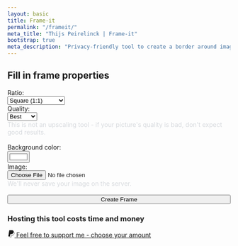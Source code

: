 ```yaml
---
layout: basic
title: Frame-it
permalink: "/frameit/"
meta_title: "Thijs Peirelinck | Frame-it"
bootstrap: true
meta_description: "Privacy-friendly tool to create a border around images, as typically seen on Instagram."
---
```


## Fill in frame properties

<form action='https://api.thijspeirelinck.be/external' method="POST" enctype="multipart/form-data"> 

<div class="row"> <div class="col-md-6"> <label for="ratio">Ratio:</label><br> <select class="form-select" name="ratio" id="ratio"> <option value="sq">Square (1:1)</option> <option value="45">Insta Vertical (4:5)</option> <option value="vert">Insta Story (9:16)</option> </select> </div> <div class="col-md-6"> <label for="resolution">Quality:</label><br> <select class="form-select" name="resolution" id="resolution"> <option value="best">Best</option> <option value="4k">4K</option> <option value="hd">Full HD</option> </select> <div id="QualityHelp" class="form-text" style="color: #d7dade">This is not an upscaling tool - if your picture's quality is bad, don't expect good results.</div> </div> </div> <br> <div class="col-6"> <label for="background">Background color:</label><br> <input class="form-control form-control-color custom" id="background" name="background" type="color" value="#ffffff"> <br> </div> <div class="col-12"> <input type="hidden" name="MAX_FILE_SIZE" value="30000" /> <label for="myfile">Image:</label><br> <input class="form-control" type="file" id="myfile" name="image" accept="image/jpg,image/jpeg"> <div id="fileHelp" class="form-text" style="color: #d7dade">We'll never save your image on the server.</div> </div> <br> <div class="col-12"> <input class="btn btn-primary mb-3" type="submit" value="Create Frame" style="width:100%"> </div> </form>

### Hosting this tool costs time and money

<div class="page-social relative">
<a href="https://paypal.me/thijspeirelinck" target="\_blank">
<svg xmlns="http://www.w3.org/2000/svg" width="16" height="16" fill="currentColor" class="bi bi-paypal" viewBox="0 0 16 16">
<path d="M14.06 3.713c.12-1.071-.093-1.832-.702-2.526C12.628.356 11.312 0 9.626 0H4.734a.7.7 0 0 0-.691.59L2.005 13.509a.42.42 0 0 0 .415.486h2.756l-.202 1.28a.628.628 0 0 0 .62.726H8.14c.429 0 .793-.31.862-.731l.025-.13.48-3.043.03-.164.001-.007a.351.351 0 0 1 .348-.297h.38c1.266 0 2.425-.256 3.345-.91.379-.27.712-.603.993-1.005a4.942 4.942 0 0 0 .88-2.195c.242-1.246.13-2.356-.57-3.154a2.687 2.687 0 0 0-.76-.59l-.094-.061ZM6.543 8.82a.695.695 0 0 1 .321-.079H8.3c2.82 0 5.027-1.144 5.672-4.456l.003-.016c.217.124.4.27.548.438.546.623.679 1.535.45 2.71-.272 1.397-.866 2.307-1.663 2.874-.802.57-1.842.815-3.043.815h-.38a.873.873 0 0 0-.863.734l-.03.164-.48 3.043-.024.13-.001.004a.352.352 0 0 1-.348.296H5.595a.106.106 0 0 1-.105-.123l.208-1.32.845-5.214Z"/>
</svg>
Feel free to support me - choose your amount
</a>
</div>
